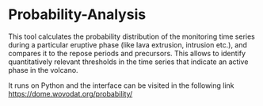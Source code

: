 # Probability-Analysis
This tool calculates the probability distribution of the monitoring time series during a particular eruptive phase (like lava extrusion, intrusion etc.), and compares it to the repose periods and precursors. This allows to identify quantitatively relevant thresholds in the time series that indicate an active phase in the volcano. 

It runs on Python and the interface can be visited in the following link
https://dome.wovodat.org/probability/

